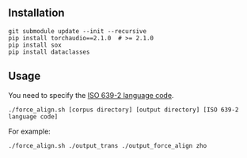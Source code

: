 ## Installation
```shell
git submodule update --init --recursive
pip install torchaudio==2.1.0  # >= 2.1.0
pip install sox 
pip install dataclasses 
```

## Usage
You need to specify the [ISO 639-2 language code](https://en.wikipedia.org/wiki/List_of_ISO_639_language_codes).
```shell
./force_align.sh [corpus directory] [output directory] [ISO 639-2 language code]
```

For example:
```shell
./force_align.sh ./output_trans ./output_force_align zho
```
